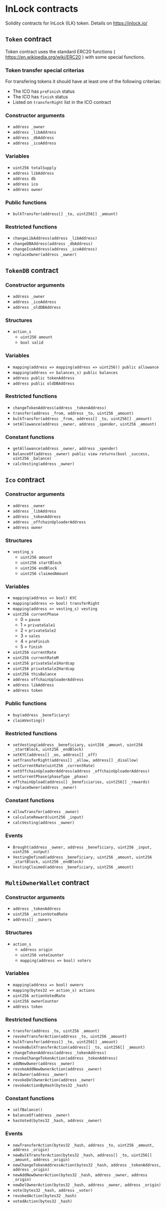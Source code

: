 # InLock contracts
Solidity contracts for InLock (ILK) token. Details on https://inlock.io/

## `Token` contract
Token contract uses the standard ERC20 functions ( https://en.wikipedia.org/wiki/ERC20 ) with some special functions.

### Token transfer special criterias
For transfering tokens it should have at least one of the following criterias:
- The ICO has `preFinish` status
- The ICO has `finish` status
- Listed on `transferRight` list in the ICO contract

### Constructor arguments
- `address _owner`
- `address _libAddress`
- `address _dbAddress`
- `address _icoAddress`

### Variables
- `uint256 totalSupply`
- `address libAddress`
- `address db`
- `address ico`
- `address owner`

### Public functions
- `bulkTransfer(address[] _to, uint256[] _amount)`

### Restricted functions
- `changeLibAddress(address _libAddress)`
- `changeDBAddress(address _dbAddress)`
- `changeIcoAddress(address _icoAddress)`
- `replaceOwner(address _owner)`

## `TokenDB` contract
### Constructor arguments
- `address _owner`
- `address _icoAddress`
- `address _oldDBAddress`

### Structures
- `action_s`
  - `uint256 amount`
  - `bool valid`

### Variables
- `mapping(address => mapping(address => uint256)) public allowance`
- `mapping(address => balances_s) public balances`
- `address public tokenAddress`
- `address public oldDBAddress`

### Restricted functions
- `changeTokenAddress(address _tokenAddress)`
- `transfer(address _from, address _to, uint256 _amount)`
- `bulkTransfer(address _from, address[] _to, uint256[] _amount)`
- `setAllowance(address _owner, address _spender, uint256 _amount)`

### Constant functions
- `getAllowance(address _owner, address _spender)`
- `balanceOf(address _owner) public view returns(bool _success, uint256 _balance)`
- `calcVesting(address _owner)`

## `Ico` contract
### Constructor arguments
- `address _owner`
- `address _libAddress`
- `address _tokenAddress`
- `address _offchainUploaderAddress`
- `address owner`

### Structures
- `vesting_s`
  - `uint256 amount`
  - `uint256 startBlock`
  - `uint256 endBlock`
  - `uint256 claimedAmount`

### Variables
- `mapping(address => bool) KYC`
- `mapping(address => bool) transferRight`
- `mapping(address => vesting_s) vesting`
- `uint256 currentPhase`
  - 0 = `pause`
  - 1 = `privateSale1`
  - 2 = `privateSale2`
  - 3 = `sales`
  - 4 = `preFinish`
  - 5 = `finish`
- `uint256 currentRate`
- `uint256 currentRateM`
- `uint256 privateSale1Hardcap`
- `uint256 privateSale2Hardcap`
- `uint256 thisBalance`
- `address offchainUploaderAddress`
- `address libAddress`
- `address token`

### Public functions
- `buy(address _beneficiary)`
- `claimVesting()`

### Restricted functions
- `setVesting(address _beneficiary, uint256 _amount, uint256 _startBlock, uint256 _endBlock)`
- `setKYC(address[] _on, address[] _off)`
- `setTransferRight(address[] _allow, address[] _disallow)`
- `setCurrentRate(uint256 _currentRate)`
- `setOffchainUploaderAddress(address _offchainUploaderAddress)`
- `setCurrentPhase(phaseType _phase)`
- `offchainUpload(address[] _beneficiaries, uint256[] _rewards)`
- `replaceOwner(address _owner)`

### Constant functions
- `allowTransfer(address _owner)`
- `calculateReward(uint256 _input)`
- `calcVesting(address _owner)`

### Events
- `Brought(address _owner, address _beneficiary, uint256 _input, uint256 _output)`
- `VestingDefined(address _beneficiary, uint256 _amount, uint256 _startBlock, uint256 _endBlock)`
- `VestingClaimed(address _beneficiary, uint256 _amount)`

## `MultiOwnerWallet` contract
### Constructor arguments
- `address _tokenAddress`
- `uint256 _actionVotedRate`
- `address[] _owners`

### Structures
- `action_s`
  - `address origin`
  - `uint256 voteCounter`
  - `mapping(address => bool) voters`

### Variables
- `mapping(address => bool) owners`
- `mapping(bytes32 => action_s) actions`
- `uint256 actionVotedRate`
- `uint256 ownerCounter`
- `address token`

### Restricted functions
- `transfer(address _to, uint256 _amount)`
- `revokeTransferAction(address _to, uint256 _amount)`
- `bulkTransfer(address[] _to, uint256[] _amount)`
- `revokeBulkTransferAction(address[] _to, uint256[] _amount)`
- `changeTokenAddress(address _tokenAddress)`
- `revokeChangeTokenAction(address _tokenAddress)`
- `addNewOwner(address _owner)`
- `revokeAddNewOwnerAction(address _owner)`
- `delOwner(address _owner)`
- `revokeDelOwnerAction(address _owner)`
- `revokeActionByHash(bytes32 _hash)`

### Constant functions
- `selfBalance()`
- `balanceOf(address _owner)`
- `hasVoted(bytes32 _hash, address _owner)`

### Events
- `newTransferAction(bytes32 _hash, address _to, uint256 _amount, address _origin)`
- `newBulkTransferAction(bytes32 _hash, address[] _to, uint256[] _amount, address _origin)`
- `newChangeTokenAddressAction(bytes32 _hash, address _tokenAddress, address _origin)`
- `newAddNewOwnerAction(bytes32 _hash, address _owner, address _origin)`
- `newDelOwnerAction(bytes32 _hash, address _owner, address _origin)`
- `vote(bytes32 _hash, address _voter)`
- `revokedAction(bytes32 _hash)`
- `votedAction(bytes32 _hash)`
